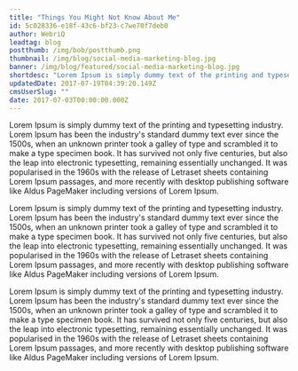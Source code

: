 ```yaml
---
title: "Things You Might Not Know About Me"
id: 5c028336-e18f-43c6-bf23-c7we70f7deb0
author: WebriQ
leadtag: blog
postthumb: /img/bob/postthumb.png
thumbnail: /img/blog/social-media-marketing-blog.jpg
banner: /img/blog/featured/social-media-marketing-blog.jpg
shortdesc: "Lorem Ipsum is simply dummy text of the printing and typesetting industry..."
updatedDate: 2017-07-19T04:39:20.149Z
cmsUserSlug: ""
date: 2017-07-03T00:00:00.000Z
---
```


Lorem Ipsum is simply dummy text of the printing and typesetting industry. Lorem Ipsum has been the industry's standard dummy text ever since the 1500s, when an unknown printer took a galley of type and scrambled it to make a type specimen book. It has survived not only five centuries, but also the leap into electronic typesetting, remaining essentially unchanged. It was popularised in the 1960s with the release of Letraset sheets containing Lorem Ipsum passages, and more recently with desktop publishing software like Aldus PageMaker including versions of Lorem Ipsum.

Lorem Ipsum is simply dummy text of the printing and typesetting industry. Lorem Ipsum has been the industry's standard dummy text ever since the 1500s, when an unknown printer took a galley of type and scrambled it to make a type specimen book. It has survived not only five centuries, but also the leap into electronic typesetting, remaining essentially unchanged. It was popularised in the 1960s with the release of Letraset sheets containing Lorem Ipsum passages, and more recently with desktop publishing software like Aldus PageMaker including versions of Lorem Ipsum.

Lorem Ipsum is simply dummy text of the printing and typesetting industry. Lorem Ipsum has been the industry's standard dummy text ever since the 1500s, when an unknown printer took a galley of type and scrambled it to make a type specimen book. It has survived not only five centuries, but also the leap into electronic typesetting, remaining essentially unchanged. It was popularised in the 1960s with the release of Letraset sheets containing Lorem Ipsum passages, and more recently with desktop publishing software like Aldus PageMaker including versions of Lorem Ipsum.


